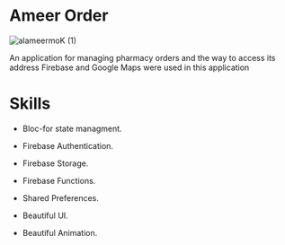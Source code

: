 # Ameer Order
![alameermoK (1)](https://user-images.githubusercontent.com/32362203/170329678-1a402a94-4a04-4555-a8d8-6ea97e82c8b1.jpg)

An application for managing pharmacy orders and the way to access its address Firebase and Google Maps were used in this application

# Skills 

- Bloc-for state managment.

- Firebase Authentication.
- Firebase Storage.
- Firebase Functions.
- Shared Preferences.
- Beautiful UI.
- Beautiful Animation.
